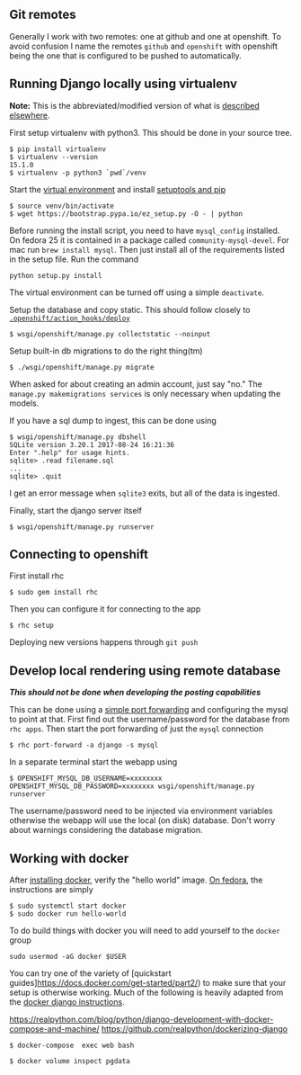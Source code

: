 Git remotes
-----------
Generally I work with two remotes: one at github and one at openshift. To avoid confusion I
name the remotes `github` and `openshift` with openshift being the one that is configured
to be pushed to automatically.

Running Django locally using virtualenv
---------------------------------------
**Note:** This is the abbreviated/modified version of what is
[described elsewhere](http://www.jeffknupp.com/blog/2012/02/09/starting-a-django-project-the-right-way/).

First setup virtualenv with python3. This should be done in your source tree.
```
$ pip install virtualenv
$ virtualenv --version
15.1.0
$ virtualenv -p python3 `pwd`/venv
```

Start the [virtual environment](https://virtualenv.pypa.io/en/latest/index.html) and install
[setuptools and pip](https://pip.pypa.io/en/latest/installing.html)
```
$ source venv/bin/activate
$ wget https://bootstrap.pypa.io/ez_setup.py -O - | python
```
Before running the install script, you need to have `mysql_config`
installed. On fedora 25 it is contained in a package called
`community-mysql-devel`. For mac run `brew install mysql`. Then just
install all of the requirements listed in the setup file. Run the
command
```
python setup.py install
```
The virtual environment can be turned off using a simple `deactivate`.

Setup the database and copy static. This should follow closely to [`.openshift/action_hooks/deploy`](https://github.com/mantidproject/webapp/blob/master/.openshift/action_hooks/deploy)
```
$ wsgi/openshift/manage.py collectstatic --noinput
```

Setup built-in db migrations to do the right thing(tm)
```
$ ./wsgi/openshift/manage.py migrate
```
When asked for about creating an admin account, just say "no." The
`manage.py makemigrations services` is only necessary when updating
the models.

If you have a sql dump to ingest, this can be done using
```
$ wsgi/openshift/manage.py dbshell
SQLite version 3.20.1 2017-08-24 16:21:36
Enter ".help" for usage hints.
sqlite> .read filename.sql
...
sqlite> .quit
```
I get an error message when `sqlite3` exits, but all of the data is ingested.

Finally, start the django server itself
```
$ wsgi/openshift/manage.py runserver
```

Connecting to openshift
-----------------------
First install rhc
```
$ sudo gem install rhc
```
Then you can configure it for connecting to the app
```
$ rhc setup
```

Deploying new versions happens through `git push`

Develop local rendering using remote database
---------------------------------------------
***This should not be done when developing the posting capabilities***

This can be done using a
[simple port forwarding](https://blog.openshift.com/getting-started-with-port-forwarding-on-openshift/)
and configuring the mysql to point at that. First find out the
username/password for the database from `rhc apps`. Then start the
port forwarding of just the `mysql` connection
```
$ rhc port-forward -a django -s mysql
```
In a separate terminal start the webapp using
```
$ OPENSHIFT_MYSQL_DB_USERNAME=xxxxxxxx OPENSHIFT_MYSQL_DB_PASSWORD=xxxxxxxx wsgi/openshift/manage.py runserver
```
The username/password need to be injected via environment variables
otherwise the webapp will use the local (on disk) database. Don't
worry about warnings considering the database migration.

Working with docker
-------------------

After [installing docker](https://docs.docker.com/engine/installation/), verify the "hello world" image. [On fedora](https://docs.docker.com/engine/installation/linux/docker-ce/fedora/), the instructions are simply

```
$ sudo systemctl start docker
$ sudo docker run hello-world
```

To do build things with docker you will need to add yourself to the `docker` group
```
sudo usermod -aG docker $USER
```
You can try one of the variety of [quickstart
guides]https://docs.docker.com/get-started/part2/) to make sure that
your setup is otherwise working. Much of the following is heavily
adapted from the [docker django instructions](https://docs.docker.com/compose/django/).


https://realpython.com/blog/python/django-development-with-docker-compose-and-machine/
https://github.com/realpython/dockerizing-django


```
$ docker-compose  exec web bash
```

```
$ docker volume inspect pgdata
```
